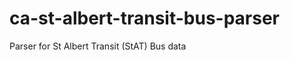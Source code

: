 ca-st-albert-transit-bus-parser
============================

Parser for St Albert Transit (StAT) Bus data
